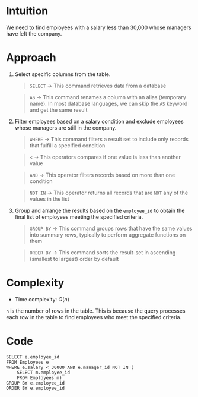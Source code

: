# Intuition
<!-- Describe your first thoughts on how to solve this problem. -->
We need to find employees with a salary less than 30,000 whose managers have left the company.

# Approach
<!-- Describe your approach to solving the problem. -->
1. Select specific columns from the table.

    > `SELECT` → This command retrieves data from a database

    > `AS` → This command renames a column with an alias (temporary name). In most database languages, we can skip the `AS` keyword and get the same result

2. Filter employees based on a salary condition and exclude employees whose managers are still in the company.

    > `WHERE` → This command filters a result set to include only records that fulfill a specified condition

    > `<` → This operators compares if one value is less than another value

    > `AND` → This operator filters records based on more than one condition

    > `NOT IN` → This operator returns all records that are `NOT` any of the values in the list

3. Group and arrange the results based on the `employee_id` to obtain the final list of employees meeting the specified criteria.

    > `GROUP BY` → This command groups rows that have the same values into summary rows, typically to perform aggregate functions on them

    > `ORDER BY` → This command sorts the result-set in ascending (smallest to largest) order by default

# Complexity
- Time complexity: $O(n)$
<!-- Add your time complexity here, e.g. $$O(n)$$ -->
`n` is the number of rows in the table. This is because the query processes each row in the table to find employees who meet the specified criteria.

# Code
```
SELECT e.employee_id 
FROM Employees e 
WHERE e.salary < 30000 AND e.manager_id NOT IN (
    SELECT m.employee_id 
    FROM Employees m)
GROUP BY e.employee_id 
ORDER BY e.employee_id
```
